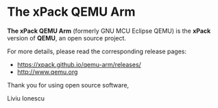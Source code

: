 # The xPack QEMU Arm

**The xPack QEMU Arm** (formerly GNU MCU Eclipse QEMU)
is the **xPack** version of **QEMU**,
an open source project.

For more details, please read the corresponding release pages:

- https://xpack.github.io/qemu-arm/releases/
- http://www.qemu.org

Thank you for using open source software,

Liviu Ionescu
